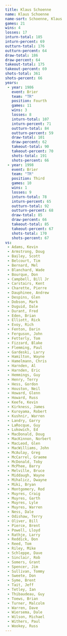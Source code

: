 ```yaml
---
title: Klaus Schoenne
name: Klaus Schoenne
name-sort: Schoenne, Klaus
games: 21
wins: 4
losses: 17
inturn-total: 185
inturn-percent: 69
outturn-total: 176
outturn-percent: 64
draw-total: 186
draw-percent: 64
takeout-total: 175
takeout-percent: 69
shots-total: 361
shots-percent: 66
years:
 - year: 1986
   event: Brier
   team: "TR"
   position: Fourth
   games: 11
   wins: 3
   losses: 8
   inturn-total: 107
   inturn-percent: 71
   outturn-total: 84
   outturn-percent: 59
   draw-total: 101
   draw-percent: 62
   takeout-total: 90
   takeout-percent: 70
   shots-total: 191
   shots-percent: 66
 - year: 1998
   event: Brier
   team: "TR"
   position: Third
   games: 10
   wins: 1
   losses: 9
   inturn-total: 78
   inturn-percent: 65
   outturn-total: 92
   outturn-percent: 68
   draw-total: 85
   draw-percent: 66
   takeout-total: 85
   takeout-percent: 67
   shots-total: 170
   shots-percent: 67
vs:
 - Adams, Kevin
 - Armstrong, Doug
 - Bailey, Scott
 - Belcourt, Tim
 - Bernard, Mel
 - Blanchard, Wade
 - Bourque, Don
 - Campbell, Bill Jr
 - Carstairs, Kent
 - Charette, Pierre
 - Dauphinee, Andrew
 - Despins, Glen
 - Dobson, Mark
 - Duguid, Dale
 - Durant, Fred
 - Eden, Brian
 - Elliott, Rick
 - Evoy, Rich
 - Fenton, Darin
 - Ferguson, John
 - Fetterly, Tom
 - Fizzard, Blake
 - Flemming, Paul
 - Gardeski, Larry
 - Hamilton, Wayne
 - Hamelmann, Chris
 - Harnden, Al
 - Harnden, Eric
 - Hemmings, Guy
 - Henry, Terry
 - Hess, Gordon
 - Houston, Neil
 - Howard, Glenn
 - Howard, Russ
 - Keefe, Kevin
 - Kirkness, James
 - Kuroyama, Robert
 - Kushnir, Warren
 - Landry, Garry
 - LaRocque, Guy
 - Lukowich, Ed
 - MacDonald, Doug
 - MacKinnon, Norbert
 - MacLeod, Glen
 - MacWilliams, John
 - McAulay, Greg
 - McCarrel, Graeme
 - McDonald, Toby
 - McPhee, Barry
 - Melville, Bruce
 - Middaugh, Wayne
 - Mihalicz, Dwayne
 - Miki, Bryan
 - Montgomery, Rod
 - Muyres, Craig
 - Muyres, Garth
 - Muyres, Lyle
 - Muyres, Warren
 - Ness, Dale
 - Odishaw, Terry
 - Oliver, Bill
 - Pierce, Brent
 - Powell, Lloyd
 - Rathje, Larry
 - Reddick, Don
 - Reed, Tom
 - Riley, Mike
 - Schleppe, Dave
 - Sinclair, Rob
 - Somers, Grant
 - Spencer, Jim
 - Sullivan, Tommy
 - Sweete, Don
 - Syme, Brent
 - Tait, Jeff
 - Tetley, Ian
 - Thibaudeau, Guy
 - Toews, Brian
 - Turner, Malcolm
 - Warren, Dave
 - Wiersema, Dale
 - Wilson, Michael
 - Withers, Paul
 - Wookey, Russ
---
```

